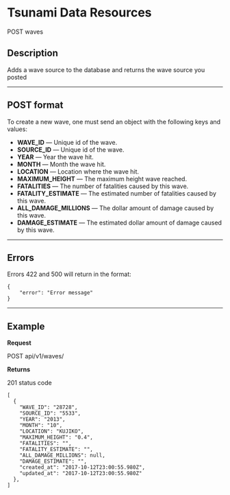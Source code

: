 # Tsunami Data Resources

POST waves

## Description

Adds a wave source to the database and returns the wave source you posted

***

## POST format
To create a new wave, one must send an object with the following keys and values:


- **WAVE_ID** — Unique id of the wave.
- **SOURCE_ID** — Unique id of the wave.
- **YEAR** — Year the wave hit.
- **MONTH** — Month the wave hit.
- **LOCATION** — Location where the wave hit.
- **MAXIMUM_HEIGHT** — The maximum height wave reached.
- **FATALITIES** — The number of fatalities caused by this wave.
- **FATALITY_ESTIMATE** — The estimated number of fatalities caused by this wave.
- **ALL_DAMAGE_MILLIONS** — The dollar amount of damage caused by this wave.
- **DAMAGE_ESTIMATE** — The estimated dollar amount of damage caused by this wave.

***

## Errors

Errors 422 and 500 will return in the format:

```
{
    "error": "Error message"
}
```

***

## Example
**Request**

   POST api/v1/waves/

**Returns**

201 status code

```
[
  {
    "WAVE_ID": "28728",
    "SOURCE_ID": "5533",
    "YEAR": "2013",
    "MONTH": "10",
    "LOCATION": "KUJIKO",
    "MAXIMUM_HEIGHT": "0.4",
    "FATALITIES": "",
    "FATALITY_ESTIMATE": "",
    "ALL_DAMAGE_MILLIONS": null,
    "DAMAGE_ESTIMATE": "",
    "created_at": "2017-10-12T23:00:55.980Z",
    "updated_at": "2017-10-12T23:00:55.980Z"
  },
]
```
